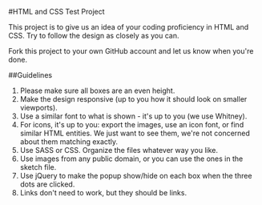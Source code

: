 #HTML and CSS Test Project

This project is to give us an idea of your coding proficiency in HTML and CSS. Try to follow the design as closely as you can.

Fork this project to your own GitHub account and let us know when you're done.

##Guidelines

1. Please make sure all boxes are an even height.
2. Make the design responsive (up to you how it should look on smaller viewports).
3. Use a similar font to what is shown - it's up to you (we use Whitney).
4. For icons, it's up to you: export the images, use an icon font, or find similar HTML entities. We just want to see them, we're not concerned about them matching exactly.
5. Use SASS or CSS. Organize the files whatever way you like.
6. Use images from any public domain, or you can use the ones in the sketch file.
7. Use jQuery to make the popup show/hide on each box when the three dots are clicked.
8. Links don't need to work, but they should be links.
